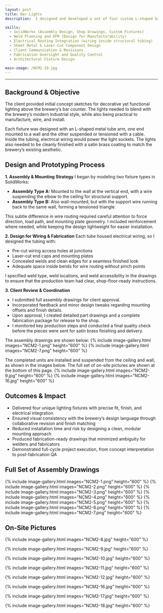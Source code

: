 ```yaml
---
layout: post
title: Bar Lights
description:  I designed and developed a set of four custom L-shaped bar lights for Bellwoods Brewery, delivered through a third-party design and fabrication firm. The lights were made from welded metal tubing, flat bars, and laser-cut plates, and finished in satin brass to match the brewery’s interior. I was responsible for translating the client's concept into a fully detailed SolidWorks model, creating fabrication drawings, coordinating client approvals, and supporting the production and quality check phases.

skills: 
  - SolidWorks (Assembly Design, Shop Drawings, Custom Fixtures)
  - Weld Planning and DFM (Design for Manufacturability)
  - Electrical Routing Integration (wiring inside structural tubing)
  - Sheet Metal & Laser-Cut Component Design
  - Client Communication & Revisions
  - Fabrication Oversight and Quality Control
  - Architectural Fixture Design

main-image: /NCM2-19.jpg
---
```


---
## Background & Objective
The client provided initial concept sketches for decorative yet functional lighting above the brewery’s bar counter. The lights needed to blend with the brewery’s modern industrial style, while also being practical to manufacture, wire, and install.

Each fixture was designed with an L-shaped metal tube arm, one end mounted to a wall and the other suspended or tensioned with a cable. Inside the tubing, electrical wiring would power the light sockets. The lights also needed to be cleanly finished with a satin brass coating to match the brewery’s existing aesthetic.

## Design and Prototyping Process
**1. Assembly & Mounting Strategy**
I began by modeling two fixture types in SolidWorks:

- **Assembly Type A:** Mounted to the wall at the vertical end, with a wire suspending the elbow to the ceiling for structural support.
- **Assembly Type B:** Also wall-mounted, but with the support wire running back to the same wall, forming a tensioned triangle.

This subtle difference in wire routing required careful attention to force direction, load path, and mounting plate geometry. I included reinforcement where needed, while keeping the design lightweight for easier installation.

**2. Design for Wiring & Fabrication**
Each tube housed electrical wiring, so I designed the tubing with:

- Pre-cut wiring access holes at junctions
- Laser-cut end caps and mounting plates
- Concealed welds and clean edges for a seamless finished look
- Adequate space inside bends for wire routing without pinch points

I specified weld type, weld locations, and weld accessibility in the drawings to ensure that the production team had clear, shop-floor-ready instructions.

**3. Client Review & Coordination**
- I submitted full assembly drawings for client approval.
- Incorporated feedback and minor design tweaks regarding mounting offsets and finish details.
- Upon approval, I created detailed part drawings and a complete fabrication package for release to the shop.
- I monitored key production steps and conducted a final quality check before the pieces were sent for satin brass finishing and delivery.

The assembly drawings are shown below:
{% include image-gallery.html images="NCM2-1.png" height="600" %} 
{% include image-gallery.html images="NCM2-7.png" height="600" %} 

The completed units are installed and suspended from the ceiling and wall, as shown in the images below. The full set of on-site pictures are shown at the bottom of this page.
{% include image-gallery.html images="NCM2-9.jpg" height="600" %} 
{% include image-gallery.html images="NCM2-16.jpg" height="600" %} 

## Outcomes & Impact 
- Delivered four unique lighting fixtures with precise fit, finish, and electrical integration
- Ensured visual consistency with the brewery’s design language through collaborative revision and finish matching
- Reduced installation time and risk by designing a clean, modular mounting approach
- Produced fabrication-ready drawings that minimized ambiguity for welders and fabricators
- Demonstrated full-cycle project execution, from concept interpretation to post-fabrication QA

## Full Set of Assembly Drawings
{% include image-gallery.html images="NCM2-1.png" height="600" %}
{% include image-gallery.html images="NCM2-2.png" height="600" %} 
{% include image-gallery.html images="NCM2-3.png" height="600" %} 
{% include image-gallery.html images="NCM2-4.png" height="600" %} 
{% include image-gallery.html images="NCM2-5.png" height="600" %} 
{% include image-gallery.html images="NCM2-6.png" height="600" %}
{% include image-gallery.html images="NCM2-7.png" height="600" %}
## On-Site Pictures
{% include image-gallery.html images="NCM2-8.jpg" height="600" %}

{% include image-gallery.html images="NCM2-9.jpg" height="600" %}

{% include image-gallery.html images="NCM2-10.jpg" height="600" %}

{% include image-gallery.html images="NCM2-11.jpg" height="600" %}

{% include image-gallery.html images="NCM2-12.jpg" height="600" %}

{% include image-gallery.html images="NCM2-16.jpg" height="600" %}

{% include image-gallery.html images="NCM2-17.jpg" height="600" %}

{% include image-gallery.html images="NCM2-18.jpg" height="600" %}

